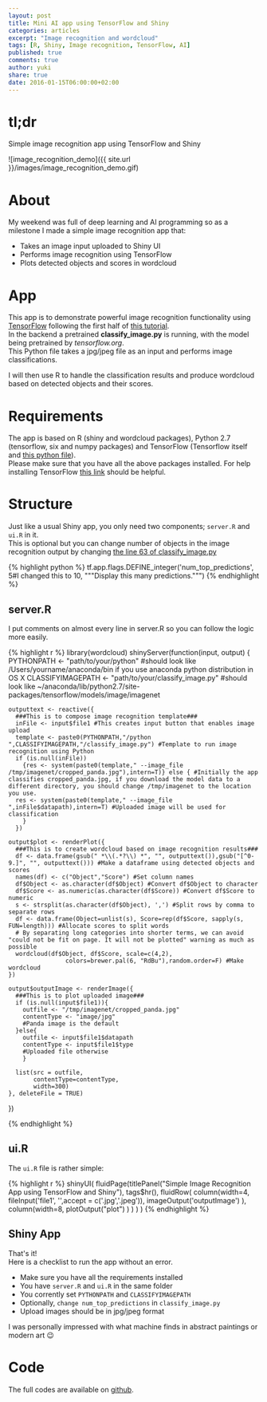 ```yaml
---
layout: post
title: Mini AI app using TensorFlow and Shiny
categories: articles
excerpt: "Image recognition and wordcloud"
tags: [R, Shiny, Image recognition, TensorFlow, AI]
published: true
comments: true
author: yuki
share: true
date: 2016-01-15T06:00:00+02:00
---
```


# tl;dr

<span class = "dropcap">S</span>imple image recognition app using TensorFlow and Shiny

![image_recognition_demo]({{ site.url }}/images/image_recognition_demo.gif)

# About
My weekend was full of deep learning and AI programming so as a milestone I made a simple image recognition app that:  

- Takes an image input uploaded to Shiny UI  
- Performs image recognition using TensorFlow  
- Plots detected objects and scores in wordcloud  

# App
This app is to demonstrate powerful image recognition functionality using [TensorFlow](https://www.tensorflow.org/) following the first half of [this tutorial](https://www.tensorflow.org/versions/master/tutorials/image_recognition/index.html).  
In the backend a pretrained **classify_image.py** is running, with the model being pretrained by *tensorflow.org*.  
This Python file takes a jpg/jpeg file as an input and performs image classifications.  

I will then use R to handle the classification results and produce wordcloud based on detected objects and their scores.  


# Requirements
The app is based on R (shiny and wordcloud packages), Python 2.7 (tensorflow, six and numpy packages) and TensorFlow (Tensorflow itself and [this python file](https://github.com/tensorflow/tensorflow/blob/master/tensorflow/models/image/imagenet/classify_image.py)).  
Please make sure that you have all the above packages installed. For help installing TensorFlow [this link](https://www.tensorflow.org/versions/master/get_started/os_setup.html#download-and-setup) should be helpful.

# Structure
Just like a usual Shiny app, you only need two components; `server.R` and `ui.R` in it.  
This is optional but you can change number of objects in the image recognition output by changing [the line 63 of classify_image.py](https://github.com/tensorflow/tensorflow/blob/master/tensorflow/models/image/imagenet/classify_image.py#L63)

{% highlight python %}
tf.app.flags.DEFINE_integer('num_top_predictions', 5#I changed this to 10,
                            """Display this many predictions.""")
{% endhighlight %}

 
 

## server.R

I put comments on almost every line in server.R so you can follow the logic more easily.  

{% highlight r %}
library(wordcloud)
shinyServer(function(input, output) {
    PYTHONPATH <- "path/to/your/python"  #should look like /Users/yourname/anaconda/bin if you use anaconda python distribution in OS X
    CLASSIFYIMAGEPATH <- "path/to/your/classify_image.py" #should look like ~/anaconda/lib/python2.7/site-packages/tensorflow/models/image/imagenet
    
    outputtext <- reactive({
      ###This is to compose image recognition template###
      inFile <- input$file1 #This creates input button that enables image upload
      template <- paste0(PYTHONPATH,"/python ",CLASSIFYIMAGEPATH,"/classify_image.py") #Template to run image recognition using Python
      if (is.null(inFile))
        {res <- system(paste0(template," --image_file /tmp/imagenet/cropped_panda.jpg"),intern=T)} else { #Initially the app classifies cropped_panda.jpg, if you download the model data to a different directory, you should change /tmp/imagenet to the location you use. 
      res <- system(paste0(template," --image_file ",inFile$datapath),intern=T) #Uploaded image will be used for classification
        }
      })
    
    output$plot <- renderPlot({
      ###This is to create wordcloud based on image recognition results###
      df <- data.frame(gsub(" *\\(.*?\\) *", "", outputtext()),gsub("[^0-9.]", "", outputtext())) #Make a dataframe using detected objects and scores
      names(df) <- c("Object","Score") #Set column names
      df$Object <- as.character(df$Object) #Convert df$Object to character
      df$Score <- as.numeric(as.character(df$Score)) #Convert df$Score to numeric
      s <- strsplit(as.character(df$Object), ',') #Split rows by comma to separate rows
      df <- data.frame(Object=unlist(s), Score=rep(df$Score, sapply(s, FUN=length))) #Allocate scores to split words
      # By separating long categories into shorter terms, we can avoid "could not be fit on page. It will not be plotted" warning as much as possible
      wordcloud(df$Object, df$Score, scale=c(4,2),
                    colors=brewer.pal(6, "RdBu"),random.order=F) #Make wordcloud
    })
    
    output$outputImage <- renderImage({
      ###This is to plot uploaded image###
      if (is.null(input$file1)){
        outfile <- "/tmp/imagenet/cropped_panda.jpg"
        contentType <- "image/jpg"
        #Panda image is the default
      }else{
        outfile <- input$file1$datapath
        contentType <- input$file1$type
        #Uploaded file otherwise
        }
      
      list(src = outfile,
           contentType=contentType,
           width=300)
    }, deleteFile = TRUE)
})

{% endhighlight %}



## ui.R

The `ui.R` file is rather simple: 

{% highlight r %}
shinyUI(
  fluidPage(titlePanel("Simple Image Recognition App using TensorFlow and Shiny"),
            tags$hr(),
            fluidRow(
              column(width=4,
                     fileInput('file1', '',accept = c('.jpg','.jpeg')),
                     imageOutput('outputImage')
                     ),
              column(width=8,
                     plotOutput("plot")
                     )
              )
            )
  )
{% endhighlight %}

## Shiny App

That's it!  
Here is a checklist to run the app without an error.

- Make sure you have all the requirements installed   
- You have `server.R` and `ui.R` in the same folder  
- You corrently set `PYTHONPATH` and `CLASSIFYIMAGEPATH`  
- Optionally, `change num_top_predictions` in `classify_image.py`
- Upload images should be in jpg/jpeg format

I was personally impressed with what machine finds in abstract paintings or modern art &#128521;

# Code
The full codes are available on [github](https://github.com/yukiegosapporo/2016-01-12-mini-ai-app-using-tensorflow-and-shiny).
